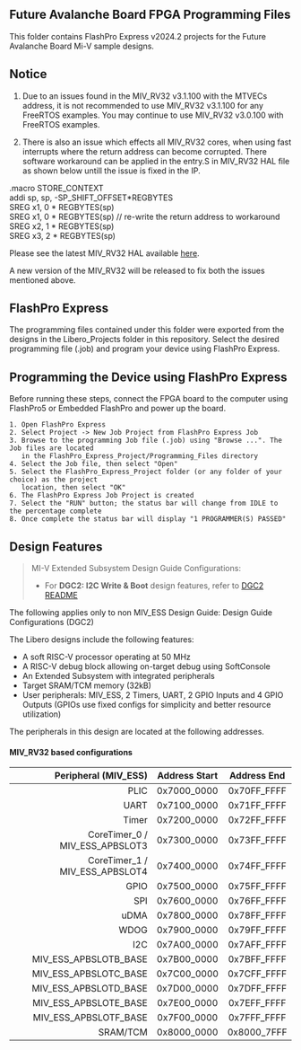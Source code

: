 ## Future Avalanche Board FPGA Programming Files

This folder contains FlashPro Express v2024.2 projects for the Future Avalanche Board Mi-V sample designs.

## Notice
1) Due to an issues found in the MIV_RV32 v3.1.100 with the MTVECs address, it is not recommended to use MIV_RV32 v3.1.100 for any FreeRTOS examples. You may continue to use MIV_RV32 v3.0.100 with FreeRTOS examples. 

2) There is also an issue which effects all MIV_RV32 cores, when using fast interrupts where the return address can become corrupted. There software workaround can be applied in the entry.S in MIV_RV32 HAL file as shown below untill the issue is fixed in the IP.

.macro STORE_CONTEXT  
addi sp, sp, -SP_SHIFT_OFFSET*REGBYTES  
SREG x1, 0 * REGBYTES(sp)  
SREG x1, 0 * REGBYTES(sp) // re-write the return address to workaround  
SREG x2, 1 * REGBYTES(sp)  
SREG x3, 2 * REGBYTES(sp)  

Please see the latest MIV_RV32 HAL available [here](https://github.com/Mi-V-Soft-RISC-V/platform/tree/main/miv_rv32_hal).

A new version of the MIV_RV32 will be released to fix both the issues mentioned above.
  
## FlashPro Express
The programming files contained under this folder were exported from the designs in the Libero_Projects folder in this repository. Select the desired programming file (.job) and program your device using FlashPro Express.

## Programming the Device using FlashPro Express
 Before running these steps, connect the FPGA board to the computer using FlashPro5 or Embedded FlashPro and power up the board.

    1. Open FlashPro Express
    2. Select Project -> New Job Project from FlashPro Express Job   
    3. Browse to the programming Job file (.job) using "Browse ...". The Job files are located
       in the FlashPro_Express_Project/Programming_Files directory
    4. Select the Job file, then select "Open"
    5. Select the FlashPro_Express_Project folder (or any folder of your choice) as the project
       location, then select "OK"
    6. The FlashPro Express Job Project is created
    7. Select the "RUN" button; the status bar will change from IDLE to the percentage complete
    8. Once complete the status bar will display "1 PROGRAMMER(S) PASSED"

## Design Features

> MI-V Extended Subsystem Design Guide Configurations:
> * For **DGC2: I2C Write & Boot** design features, refer to [DGC2 README](../Libero_Projects/import/components/IMC_DGC2/README.md)

The following applies only to non MIV_ESS Design Guide: Design Guide Configurations (DGC2)

The Libero designs include the following features:
* A soft RISC-V processor operating at 50 MHz
* A RISC-V debug block allowing on-target debug using SoftConsole
* An Extended Subsystem with integrated peripherals
* Target SRAM/TCM memory (32kB)
* User peripherals: MIV_ESS, 2 Timers, UART, 2 GPIO Inputs and 4 GPIO Outputs (GPIOs use fixed configs for simplicity and better resource utilization)


The peripherals in this design are located at the following addresses.
#### MIV_RV32 based configurations
| Peripheral (MIV_ESS)             | Address Start | Address End    |
| ------------------------------:  |:-------------:|:--------------:|
| PLIC                             | 0x7000_0000   | 0x70FF_FFFF    |
| UART                             | 0x7100_0000   | 0x71FF_FFFF    |
| Timer                            | 0x7200_0000   | 0x72FF_FFFF    |
| CoreTimer_0 / MIV_ESS_APBSLOT3   | 0x7300_0000   | 0x73FF_FFFF    |
| CoreTimer_1 / MIV_ESS_APBSLOT4   | 0x7400_0000   | 0x74FF_FFFF    |
| GPIO                             | 0x7500_0000   | 0x75FF_FFFF    |
| SPI                              | 0x7600_0000   | 0x76FF_FFFF    |
| uDMA                             | 0x7800_0000   | 0x78FF_FFFF    |
| WDOG                             | 0x7900_0000   | 0x79FF_FFFF    |
| I2C                              | 0x7A00_0000   | 0x7AFF_FFFF    |
| MIV_ESS_APBSLOTB_BASE            | 0x7B00_0000   | 0x7BFF_FFFF    |
| MIV_ESS_APBSLOTC_BASE            | 0x7C00_0000   | 0x7CFF_FFFF    |
| MIV_ESS_APBSLOTD_BASE            | 0x7D00_0000   | 0x7DFF_FFFF    |
| MIV_ESS_APBSLOTE_BASE            | 0x7E00_0000   | 0x7EFF_FFFF    |
| MIV_ESS_APBSLOTF_BASE            | 0x7F00_0000   | 0x7FFF_FFFF    |
| SRAM/TCM                         | 0x8000_0000   | 0x8000_7FFF    |


